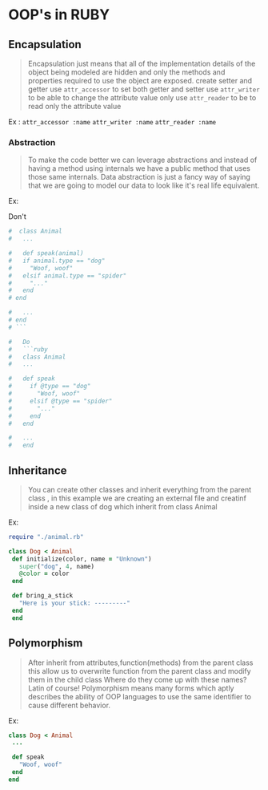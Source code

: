 # OOP's in RUBY

## Encapsulation
> Encapsulation just means that all of the implementation details of the object being modeled are hidden and only the methods and properties required to use the object are exposed. 
 create setter and getter
 use `attr_accessor` to set both getter and setter
 use `attr_writer` to be able to change the attribute value only
 use `attr_reader` to be to read only the attribute value
 
 Ex : `attr_accessor :name`
      `attr_writer :name`
      `attr_reader :name`

### Abstraction
 > To make the code better we can leverage abstractions and instead of having a method using internals we have a public method that uses those same internals.
 > Data abstraction is just a fancy way of saying that we are going to model our data to look like it's real life equivalent. 
 
 Ex: 
 
 Don't
 ```ruby
#  class Animal
#   ...

#   def speak(animal)
#   if animal.type == "dog"
#     "Woof, woof"
#   elsif animal.type == "spider"
#     "..."
#   end
# end

#   ...
# end
# ```

#   Do
#   ```ruby
#   class Animal
#   ...

#   def speak
#     if @type == "dog"
#       "Woof, woof"
#     elsif @type == "spider"
#       "..."
#     end
#   end

#   ...
#   end
  ```
  
## Inheritance

> You can create other classes and inherit everything from the parent class , in this example we are creating an external file and creatinf inside a new class of dog which inherit from class Animal

 Ex:
 ```ruby
 require "./animal.rb"

 class Dog < Animal
  def initialize(color, name = "Unknown")
    super("dog", 4, name)
    @color = color
  end

  def bring_a_stick
    "Here is your stick: ---------"
  end
  end
```
  
## Polymorphism

> After inherit from attributes,function(methods) from the parent class this allow us to overwrite function from the parent class and modify them in the child class
> Where do they come up with these names? Latin of course! Polymorphism means many forms which aptly describes the ability of OOP languages to use the same identifier to cause different behavior.

 Ex:
 
 ```ruby
 class Dog < Animal
  ...

  def speak
    "Woof, woof"
  end
 end
```


